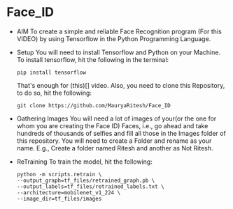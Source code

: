 # Face_ID
* AIM
  To create a simple and reliable Face Recognition program (For this VIDEO) by using Tensorflow in the Python Programming Language.
  
  
* Setup
  You will need to install Tensorflow and Python on your Machine.
  To install tensorflow, hit the following in the terminal:
  
      pip install tensorflow
      
  That's enough for (this)[] video.
  Also, you need to clone this Repository, to do so, hit the following:
     
      git clone https://github.com/MauryaRitesh/Face_ID
      
* Gathering Images
  You will need a lot of images of your(or the one for whom you are creating the Face ID) Faces, i.e., go ahead and take hundreds of
  thousands of selfies and fill all those in the Images folder of this repository. You will need to create a Folder and rename as your
  name. E.g., Create a folder named Ritesh and another as Not Ritesh.

* ReTraining
  To train the model, hit the following:
  
      python -m scripts.retrain \
      --output_graph=tf_files/retrained_graph.pb \
      --output_labels=tf_files/retrained_labels.txt \
      --architecture=mobilenet_v1_224 \
      --image_dir=tf_files/images
